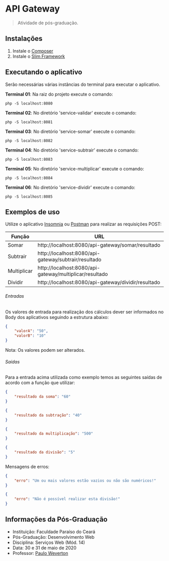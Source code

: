 # API Gateway

> Atividade de pós-graduação.

## Instalações

1. Instale o [Composer](https://getcomposer.org/)
2. Instale o [Slim Framework](http://www.slimframework.com/)

## Executando o aplicativo

Serão necessárias várias instâncias do terminal para executar o aplicativo.

**Terminal 01**: Na raiz do projeto execute o comando:

```
php -S localhost:8080
```

**Terminal 02**: No diretório 'service-validar' execute o comando:

```
php -S localhost:8081
```

**Terminal 03**: No diretório 'service-somar' execute o comando:

```
php -S localhost:8082
```

**Terminal 04**: No diretório 'service-subtrair' execute o comando:

```
php -S localhost:8083
```

**Terminal 05**: No diretório 'service-multiplicar' execute o comando:

```
php -S localhost:8084
```

**Terminal 06**: No diretório 'service-dividir' execute o comando:

```
php -S localhost:8085
```

## Exemplos de uso

Utilize o aplicativo [Insomnia](https://insomnia.rest/download/) ou [Postman](https://www.postman.com/downloads/) para realizar as requisições POST:

| Função      | URL                                                     |
|-------------|---------------------------------------------------------|
| Somar       | http://localhost:8080/api-gateway/somar/resultado       |
| Subtrair    | http://localhost:8080/api-gateway/subtrair/resultado    |
| Multiplicar | http://localhost:8080/api-gateway/multiplicar/resultado |
| Dividir     | http://localhost:8080/api-gateway/dividir/resultado     |

###### Entradas

Os valores de entrada para realização dos cálculos dever ser informados no Body dos aplicativos seguindo a estrutura abaixo:

```json
{
    "valorA": "50",
    "valorB": "10"
}
```

Nota: Os valores podem ser alterados.

###### Saídas

Para a entrada acima utilizada como exemplo temos as seguintes saídas de acordo com a função que utilizar:

```json
{
    "resultado da soma": "60"
}

{
    "resultado da subtração": "40"
}

{
    "resultado da multiplicação": "500"
}

{
    "resultado da divisão": "5"
}
```

Mensagens de erros:

```json
{
    "erro": "Um ou mais valores estão vazios ou não são numéricos!"
}

{
    "erro": "Não é possível realizar esta divisão!"
}
```

## Informações da Pós-Graduação

- Instituição: Faculdade Paraíso do Ceará
- Pós-Graduação: Desenvolvimento Web
- Disciplina: Serviços Web (Mód. 14)
- Data: 30 e 31 de maio de 2020
- Professor: [Paulo Weverton](https://github.com/pauloweverton)